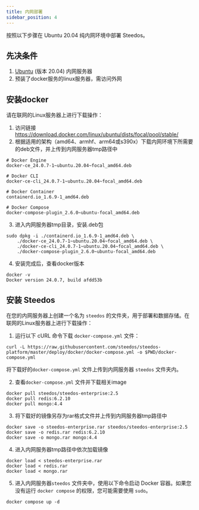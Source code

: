 ```yaml
---
title: 内网部署
sidebar_position: 4
---
```


按照以下步骤在 Ubuntu 20.04 纯内网环境中部署 Steedos。

## 先决条件

1. [Ubuntu](https://releases.ubuntu.com/20.04/) (版本 20.04) 内网服务器
2. 预装了docker服务的linux服务器，需访问外网

## 安装docker
请在联网的Linux服务器上进行下载操作：
1. 访问链接 https://download.docker.com/linux/ubuntu/dists/focal/pool/stable/
2. 根据适用的架构（amd64、armhf、arm64或s390x）下载内网环境下所需要的deb文件，并上传到内网服务器tmp路径中

```shell
# Docker Engine
docker-ce_24.0.7-1~ubuntu.20.04~focal_amd64.deb

# Docker CLI
docker-ce-cli_24.0.7-1~ubuntu.20.04~focal_amd64.deb

# Docker Container
containerd.io_1.6.9-1_amd64.deb

# Docker Compose
docker-compose-plugin_2.6.0~ubuntu-focal_amd64.deb
```

3. 进入内网服务器tmp目录，安装.deb包

```shell
sudo dpkg -i ./containerd.io_1.6.9-1_amd64.deb \
    ./docker-ce_24.0.7-1~ubuntu.20.04~focal_amd64.deb \
    ./docker-ce-cli_24.0.7-1~ubuntu.20.04~focal_amd64.deb \
    ./docker-compose-plugin_2.6.0~ubuntu-focal_amd64.deb
```

4. 安装完成后，查看docker版本

```shell
docker -v
Docker version 24.0.7, build afdd53b
```

## 安装 Steedos

在您的内网服务器上创建一个名为 `steedos` 的文件夹，用于部署和数据存储。在联网的Linux服务器上进行下载操作：
1. 运行以下 cURL 命令下载 `docker-compose.yml` 文件：

```shell
curl -L https://raw.githubusercontent.com/steedos/steedos-platform/master/deploy/docker/docker-compose.yml -o $PWD/docker-compose.yml
```

将下载好的`docker-compose.yml` 文件上传到内网服务器 `steedos` 文件夹内。

2. 查看`docker-compose.yml` 文件并下载相关image

```shell
docker pull steedos/steedos-enterprise:2.5
docker pull redis:6.2.10
docker pull mongo:4.4
```

3. 将下载好的镜像另存为rar格式文件并上传到内网服务器tmp路径中

```shell
docker save -o steedos-enterprise.rar steedos/steedos-enterprise:2.5
docker save -o redis.rar redis:6.2.10
docker save -o mongo.rar mongo:4.4
```

4. 进入内网服务器tmp路径中依次加载镜像

```shell
docker load < steedos-enterprise.rar
docker load < redis.rar
docker load < mongo.rar
```

5. 进入内网服务器`steedos` 文件夹中，使用以下命令启动 Docker 容器。如果您没有运行 `docker compose` 的权限，您可能需要使用 `sudo`。

```shell
docker compose up -d
```